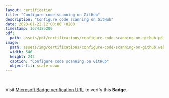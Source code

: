 ```yaml
---
layout: certification
title: "Configure code scanning on GitHub"
description: "Configure code scanning on GitHub"
date: 2023-01-22 12:00:00 +0200
timestamp: 1674385200
pdf:
  path: assets/pdf/certifications/configure-code-scanning-on-github.pdf
image:
  path: assets/img/certifications/configure-code-scanning-on-github.webp
  width: 546
  height: 242
  caption: "Configure code scanning on GitHub"
  object-fit: scale-down
---
```


<br />

<p class="lead text-center">
  Visit <a href="https://learn.microsoft.com/en-us/training/achievements/learn.github.configure-code-scanning.badge?username=char0n">Microsoft Badge verification URL</a> to verify this <strong>Badge</strong>.
</p>
